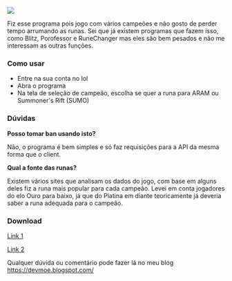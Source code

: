 ![](https://i.ibb.co/bzW4txh/output-onlinepngtools.png)

Fiz esse programa pois jogo com vários campeões e não gosto de perder tempo arrumando as runas. Sei que já existem programas que fazem isso, como Blitz, Porofessor e RuneChanger mas eles são bem pesados e não me interessam as outras funções. 
### Como usar
- Entre na sua conta no lol
- Abra o programa
- Na tela de seleção de campeão, escolha se quer a runa para ARAM ou Summoner's Rift (SUMO)
### Dúvidas
**Posso tomar ban usando isto?**

Não, o programa é bem simples e só faz requisições para a API da mesma forma que o client.

**Qual a fonte das runas?**

Existem vários sites que analisam os dados do jogo, com base em alguns deles fiz a runa mais popular para cada campeão. Levei em conta jogadores do elo Ouro para baixo, já que do Platina em diante teoricamente já deveria saber a runa adequada para o campeão.
### Download
[Link 1](https://files.catbox.moe/p6h95v.rar)

[Link 2](https://www63.zippyshare.com/v/u6kltJrN/file.html)

Qualquer dúvida ou comentário pode fazer lá no meu blog https://devmoe.blogspot.com/
